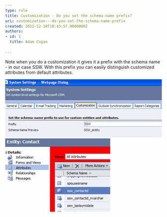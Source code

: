 ```yaml
---
type: rule
title: Customization - Do you set the schema-name prefix?
uri: customization---do-you-set-the-schema-name-prefix
created: 2012-12-10T18:43:57.0000000Z
authors:
- id: 1
  title: Adam Cogan

---
```


Note when you do a customization it gives it a prefix with the schema name - in           our case SSW. With this prefix you can easily distinguish customized attributes           from default attributes.
 
![Set your schema-name prefix to use for custom entities and attributes](CRM_PrefixSetting.jpg)
![customized attributes with the prefix](CRM_Prefix.jpg)
